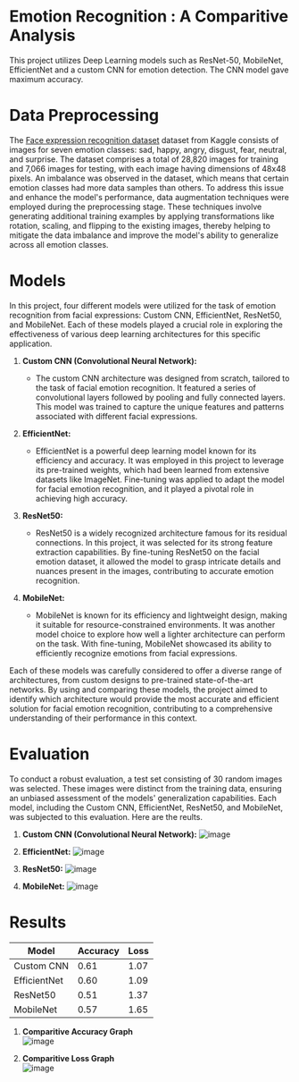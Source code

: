 # Emotion Recognition : A Comparitive Analysis
This project utilizes Deep Learning models such as ResNet-50, MobileNet, EfficientNet and a custom CNN for emotion detection. The CNN model gave maximum accuracy.
# Data Preprocessing
The [Face expression recognition dataset](https://www.kaggle.com/datasets/jonathanoheix/face-expression-recognition-dataset) dataset from Kaggle consists of images for seven emotion classes: sad, happy, angry, disgust, fear, neutral, and surprise. The dataset comprises a total of 28,820 images for training and 7,066 images for testing, with each image having dimensions of 48x48 pixels. An imbalance was observed in the dataset, which means that certain emotion classes had more data samples than others. To address this issue and enhance the model's performance, data augmentation techniques were employed during the preprocessing stage. These techniques involve generating additional training examples by applying transformations like rotation, scaling, and flipping to the existing images, thereby helping to mitigate the data imbalance and improve the model's ability to generalize across all emotion classes.
# Models
In this project, four different models were utilized for the task of emotion recognition from facial expressions: Custom CNN, EfficientNet, ResNet50, and MobileNet. Each of these models played a crucial role in exploring the effectiveness of various deep learning architectures for this specific application.

1. **Custom CNN (Convolutional Neural Network):**
   - The custom CNN architecture was designed from scratch, tailored to the task of facial emotion recognition. It featured a series of convolutional layers followed by pooling and fully connected layers. This model was trained to capture the unique features and patterns associated with different facial expressions.

2. **EfficientNet:**
   - EfficientNet is a powerful deep learning model known for its efficiency and accuracy. It was employed in this project to leverage its pre-trained weights, which had been learned from extensive datasets like ImageNet. Fine-tuning was applied to adapt the model for facial emotion recognition, and it played a pivotal role in achieving high accuracy.

3. **ResNet50:**
   - ResNet50 is a widely recognized architecture famous for its residual connections. In this project, it was selected for its strong feature extraction capabilities. By fine-tuning ResNet50 on the facial emotion dataset, it allowed the model to grasp intricate details and nuances present in the images, contributing to accurate emotion recognition.

4. **MobileNet:**
   - MobileNet is known for its efficiency and lightweight design, making it suitable for resource-constrained environments. It was another model choice to explore how well a lighter architecture can perform on the task. With fine-tuning, MobileNet showcased its ability to efficiently recognize emotions from facial expressions.

Each of these models was carefully considered to offer a diverse range of architectures, from custom designs to pre-trained state-of-the-art networks. By using and comparing these models, the project aimed to identify which architecture would provide the most accurate and efficient solution for facial emotion recognition, contributing to a comprehensive understanding of their performance in this context.
# Evaluation
To conduct a robust evaluation, a test set consisting of 30 random images was selected. These images were distinct from the training data, ensuring an unbiased assessment of the models' generalization capabilities. Each model, including the Custom CNN, EfficientNet, ResNet50, and MobileNet, was subjected to this evaluation. Here are the reults.
1. **Custom CNN (Convolutional Neural Network):**
   ![image](https://github.com/chetan0220/emotion_detection/assets/97821311/5a8fc861-4523-4e72-8bac-1aaf69bad4fe)


2. **EfficientNet:**
   ![image](https://github.com/chetan0220/emotion_detection/assets/97821311/49b0289f-3012-436c-ba6e-b3d9baa2b1f3)


3. **ResNet50:**
   ![image](https://github.com/chetan0220/emotion_detection/assets/97821311/6edb3436-b13b-4e29-82e8-ceb6b37b3763)



4. **MobileNet:**
   ![image](https://github.com/chetan0220/emotion_detection/assets/97821311/da5698fe-552e-4cb0-a705-dac7b92c1c51)



# Results
| Model          | Accuracy | Loss    |
|----------------|----------|---------|
| Custom CNN    | 0.61     | 1.07    |
| EfficientNet  | 0.60     | 1.09    |
| ResNet50      | 0.51     | 1.37    |
| MobileNet     | 0.57     | 1.65    |

1. **Comparitive Accuracy Graph**<br>
    ![image](https://github.com/chetan0220/emotion_detection/assets/97821311/ea492a02-9e51-40d4-8503-32f578a94f30)

2. **Comparitive Loss Graph**<br>
   ![image](https://github.com/chetan0220/emotion_detection/assets/97821311/0357539d-1a59-4550-a7bd-08f26898fc9e)


